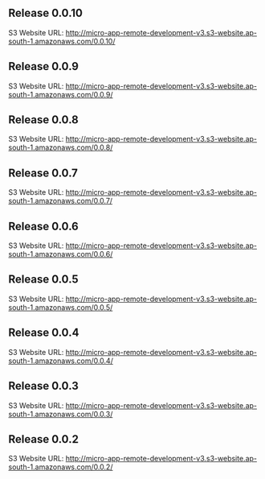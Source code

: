 ## Release 0.0.10
S3 Website URL: http://micro-app-remote-development-v3.s3-website.ap-south-1.amazonaws.com/0.0.10/


## Release 0.0.9
S3 Website URL: http://micro-app-remote-development-v3.s3-website.ap-south-1.amazonaws.com/0.0.9/


## Release 0.0.8
S3 Website URL: http://micro-app-remote-development-v3.s3-website.ap-south-1.amazonaws.com/0.0.8/


## Release 0.0.7
S3 Website URL: http://micro-app-remote-development-v3.s3-website.ap-south-1.amazonaws.com/0.0.7/


## Release 0.0.6
S3 Website URL: http://micro-app-remote-development-v3.s3-website.ap-south-1.amazonaws.com/0.0.6/


## Release 0.0.5
S3 Website URL: http://micro-app-remote-development-v3.s3-website.ap-south-1.amazonaws.com/0.0.5/


## Release 0.0.4
S3 Website URL: http://micro-app-remote-development-v3.s3-website.ap-south-1.amazonaws.com/0.0.4/


## Release 0.0.3
S3 Website URL: http://micro-app-remote-development-v3.s3-website.ap-south-1.amazonaws.com/0.0.3/


## Release 0.0.2
S3 Website URL: http://micro-app-remote-development-v3.s3-website.ap-south-1.amazonaws.com/0.0.2/


